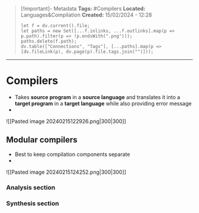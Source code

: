 > [!important]- Metadata
> **Tags:** #Compilers 
> **Located:** Languages&Compilation
> **Created:** 15/02/2024 - 12:28
> ```dataviewjs
> let f = dv.current().file;
> let paths = new Set([...f.inlinks, ...f.outlinks].map(p => p.path).filter(p => !p.endsWith(".png")));
> paths.delete(f.path);
> dv.table(["Connections", "Tags"], [...paths].map(p => [dv.fileLink(p), dv.page(p).file.tags.join("")]));
> ```

___
# Compilers
- Takes **source program** in a **source language** and translates it into a **target program** in a **target language** while also providing error message 
- 

![[Pasted image 20240215122926.png|300|300]]



## Modular compilers 
- Best to keep compilation components separate
- 

![[Pasted image 20240215124252.png|300|300]]

### Analysis section 

### Synthesis section 